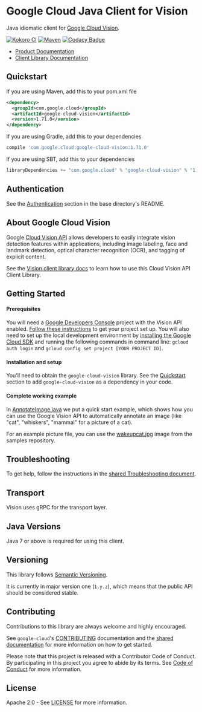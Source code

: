 Google Cloud Java Client for Vision
======================================

Java idiomatic client for [Google Cloud Vision][cloud-vision].

[![Kokoro CI](http://storage.googleapis.com/cloud-devrel-public/java/badges/google-cloud-java/master.svg)](http://storage.googleapis.com/cloud-devrel-public/java/badges/google-cloud-java/master.html)
[![Maven](https://img.shields.io/maven-central/v/com.google.cloud/google-cloud-vision.svg)](https://img.shields.io/maven-central/v/com.google.cloud/google-cloud-vision.svg)
[![Codacy Badge](https://api.codacy.com/project/badge/grade/9da006ad7c3a4fe1abd142e77c003917)](https://www.codacy.com/app/mziccard/google-cloud-java)

- [Product Documentation][vision-product-docs]
- [Client Library Documentation][vision-client-lib-docs]

Quickstart
----------

[//]: # ({x-version-update-start:google-cloud-vision:released})
If you are using Maven, add this to your pom.xml file
```xml
<dependency>
  <groupId>com.google.cloud</groupId>
  <artifactId>google-cloud-vision</artifactId>
  <version>1.71.0</version>
</dependency>
```
If you are using Gradle, add this to your dependencies
```Groovy
compile 'com.google.cloud:google-cloud-vision:1.71.0'
```
If you are using SBT, add this to your dependencies
```Scala
libraryDependencies += "com.google.cloud" % "google-cloud-vision" % "1.71.0"
```
[//]: # ({x-version-update-end})

Authentication
--------------

See the [Authentication](https://github.com/googleapis/google-cloud-java#authentication) section in the base directory's README.

About Google Cloud Vision
----------------------------

Google [Cloud Vision API][cloud-vision] allows developers to easily integrate vision detection features within applications, including image labeling, face and landmark detection, optical character recognition (OCR), and tagging of explicit content.

See the [Vision client library docs][vision-client-lib-docs] to learn how to use this Cloud Vision API Client Library.

Getting Started
---------------
#### Prerequisites
You will need a [Google Developers Console](https://console.developers.google.com/) project with the Vision API enabled. [Follow these instructions](https://cloud.google.com/resource-manager/docs/creating-managing-projects) to get your project set up. You will also need to set up the local development environment by [installing the Google Cloud SDK](https://cloud.google.com/sdk/) and running the following commands in command line: `gcloud auth login` and `gcloud config set project [YOUR PROJECT ID]`.

#### Installation and setup
You'll need to obtain the `google-cloud-vision` library.  See the [Quickstart](#quickstart) section to add `google-cloud-vision` as a dependency in your code.

#### Complete working example

In [AnnotateImage.java](../../google-cloud-examples/src/main/java/com/google/cloud/examples/vision/snippets/AnnotateImage.java) we put a quick start example, which shows how you can use the Google Vision API to automatically annotate an image (like "cat", "whiskers", "mammal" for a picture of a cat).

For an example picture file, you can use the [wakeupcat.jpg](https://github.com/GoogleCloudPlatform/java-docs-samples/blob/master/vision/cloud-client/resources/wakeupcat.jpg) image from the samples repository.

Troubleshooting
---------------

To get help, follow the instructions in the [shared Troubleshooting document](https://github.com/googleapis/google-cloud-common/blob/master/troubleshooting/readme.md#troubleshooting).

Transport
---------
Vision uses gRPC for the transport layer.

Java Versions
-------------

Java 7 or above is required for using this client.

Versioning
----------

This library follows [Semantic Versioning](http://semver.org/).

It is currently in major version one (``1.y.z``), which means that the public API should be considered stable.

Contributing
------------

Contributions to this library are always welcome and highly encouraged.

See `google-cloud`'s [CONTRIBUTING] documentation and the [shared documentation](https://github.com/googleapis/google-cloud-common/blob/master/contributing/readme.md#how-to-contribute-to-gcloud) for more information on how to get started.

Please note that this project is released with a Contributor Code of Conduct. By participating in this project you agree to abide by its terms. See [Code of Conduct][code-of-conduct] for more information.

License
-------

Apache 2.0 - See [LICENSE] for more information.


[CONTRIBUTING]:https://github.com/googleapis/google-cloud-java/blob/master/CONTRIBUTING.md
[code-of-conduct]:https://github.com/googleapis/google-cloud-java/blob/master/CODE_OF_CONDUCT.md#contributor-code-of-conduct
[LICENSE]: https://github.com/googleapis/google-cloud-java/blob/master/LICENSE
[cloud-platform]: https://cloud.google.com/
[cloud-vision]: https://cloud.google.com/vision/
[vision-product-docs]: https://cloud.google.com/vision/docs
[vision-client-lib-docs]: https://googleapis.github.io/google-cloud-java/google-cloud-clients/apidocs/index.html?com/google/cloud/vision/v1/package-summary.html
